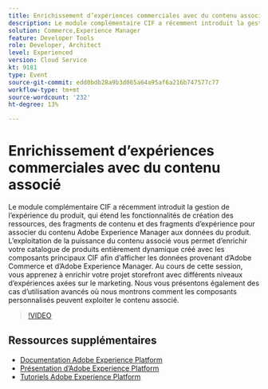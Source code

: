 ```yaml
---
title: Enrichissement d’expériences commerciales avec du contenu associé
description: Le module complémentaire CIF a récemment introduit la gestion de l’expérience du produit, qui étend les fonctionnalités de création des ressources, des fragments de contenu et des fragments d’expérience pour associer du contenu Adobe Experience Manager aux données du produit. L’exploitation de la puissance du contenu associé vous permet d’enrichir votre catalogue de produits entièrement dynamique créé avec les composants principaux CIF afin d’afficher les données provenant d’Adobe Commerce et d’Adobe Experience Manager. Au cours de cette session, vous apprenez à enrichir votre projet storefront avec différents niveaux d’expériences axées sur le marketing. Nous vous présentons également des cas d’utilisation avancés où nous montrons comment les composants personnalisés peuvent exploiter le contenu associé.
solution: Commerce,Experience Manager
feature: Developer Tools
role: Developer, Architect
level: Experienced
version: Cloud Service
kt: 9181
type: Event
source-git-commit: edd0bdb28a9b3d065a64a95af6a216b747577c77
workflow-type: tm+mt
source-wordcount: '232'
ht-degree: 13%

---
```


# Enrichissement d’expériences commerciales avec du contenu associé

Le module complémentaire CIF a récemment introduit la gestion de l’expérience du produit, qui étend les fonctionnalités de création des ressources, des fragments de contenu et des fragments d’expérience pour associer du contenu Adobe Experience Manager aux données du produit. L’exploitation de la puissance du contenu associé vous permet d’enrichir votre catalogue de produits entièrement dynamique créé avec les composants principaux CIF afin d’afficher les données provenant d’Adobe Commerce et d’Adobe Experience Manager. Au cours de cette session, vous apprenez à enrichir votre projet storefront avec différents niveaux d’expériences axées sur le marketing. Nous vous présentons également des cas d’utilisation avancés où nous montrons comment les composants personnalisés peuvent exploiter le contenu associé.

>[!VIDEO](https://video.tv.adobe.com/v/337772/?quality=12&learn=on&hidetitle=true)

## Ressources supplémentaires

- [Documentation Adobe Experience Platform](https://experienceleague.adobe.com/docs/experience-platform.html?lang=fr)
- [Présentation d’Adobe Experience Platform](https://experienceleague.adobe.com/docs/experience-platform/landing/home.html?lang=fr)
- [Tutoriels Adobe Experience Platform](https://experienceleague.adobe.com/docs/platform-learn/tutorials/overview.html?lang=fr)
